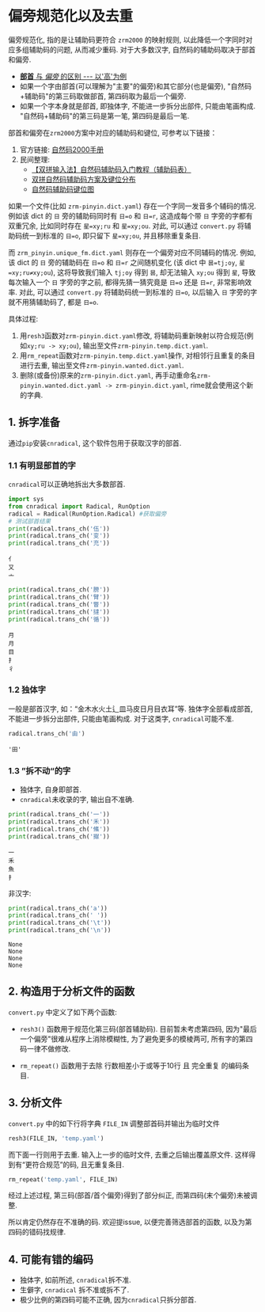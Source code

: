 # 偏旁规范化以及去重

偏旁规范化, 指的是让辅助码更符合 `zrm2000` 的映射规则, 以此降低一个字同时对应多组辅助码的问题, 从而减少重码. 对于大多数汉字, 自然码的辅助码取决于部首和偏旁.

- [**部首** 与 *偏旁* 的区别 --- 以'高'为例](http://www.xychild.com/zhongxiaoxue/shuokepingke/5750.html)
- 如果一个字由部首(可以理解为"主要"的偏旁)和其它部分(也是偏旁), "自然码+辅助码"的第三码取做部首, 第四码取为最后一个偏旁.
- 如果一个字本身就是部首, 即独体字, 不能进一步拆分出部件, 只能由笔画构成. "自然码+辅助码"的第三码是第一笔, 第四码是最后一笔.

部首和偏旁在`zrm2000`方案中对应的辅助码和键位, 可参考以下链接：

1. 官方链接: [自然码2000手册](http://ziranma.com.cn/uiysuomy.htm)
2. 民间整理:
    - [【双拼输入法】自然码辅助码入门教程（辅助码表）](https://www.liuchuo.net/archives/2847)
    - [双拼自然码辅助码方案及键位分布](https://zhuanlan.zhihu.com/p/122866844)
    - [自然码辅助码键位图](https://blog.csdn.net/pmo992/article/details/104963648)

如果一个文件(比如 `zrm-pinyin.dict.yaml`) 存在一个字同一发音多个辅码的情况. 例如该 dict 的 `日` 旁的辅助码同时有 `日=o` 和 `日=r`, 这造成每个带 `日` 字旁的字都有双重冗余, 比如同时存在 `星=xy;ru` 和 `星=xy;ou`. 对此, 可以通过 `convert.py` 将辅助码统一到标准的 `日=o`, 即只留下 `星=xy;ou`, 并且移除重复条目.

而 `zrm_pinyin.unique_fm.dict.yaml` 则存在一个偏旁对应不同辅码的情况. 例如, 该 dict 的 `日` 旁的辅助码在 `日=o` 和 `日=r` 之间随机变化 (该 dict 中 `昙=tj;oy`, `星=xy;ru≠xy;ou`), 这将导致我们输入 `tj;oy` 得到 `昙`, 却无法输入 `xy;ou` 得到 `星`, 导致每次输入一个 `日` 字旁的字之前, 都得先猜一猜究竟是 `日=o` 还是 `日=r`, 非常影响效率. 对此, 可以通过 `convert.py` 将辅助码统一到标准的 `日=o`, 以后输入 `日` 字旁的字就不用猜辅助码了, 都是 `日=o`.

具体过程:

1. 用`resh3`函数对`zrm-pinyin.dict.yaml`修改, 将辅助码重新映射以符合规范(例如`xy;ru -> xy;ou`), 输出至文件`zrm-pinyin.temp.dict.yaml`.
2. 用`rm_repeat`函数对`zrm-pinyin.temp.dict.yaml`操作, 对相邻行且重复的条目进行去重, 输出至文件`zrm-pinyin.wanted.dict.yaml`.
3. 删除(或备份)原来的`zrm-pinyin.dict.yaml`, 再手动重命名`zrm-pinyin.wanted.dict.yaml -> zrm-pinyin.dict.yaml`, rime就会使用这个新的字典.

## 1. 拆字准备

通过`pip`安装`cnradical`, 这个软件包用于获取汉字的部首.

### 1.1 有明显部首的字

`cnradical`可以正确地拆出大多数部首.

```python
import sys
from cnradical import Radical, RunOption 
radical = Radical(RunOption.Radical) #获取偏旁 
# 测试部首结果
print(radical.trans_ch('伍'))
print(radical.trans_ch('变'))
print(radical.trans_ch('充'))
```

```output
亻
又
亠
```

```python
print(radical.trans_ch('膀'))
print(radical.trans_ch('臂'))
print(radical.trans_ch('瞥'))
print(radical.trans_ch('撻'))
print(radical.trans_ch('循'))
```

```output
月
月
目
扌
彳
```

### 1.2 独体字

一般是部首汉字, 如：“金木水火土辶皿马皮日月目衣耳”等. 独体字全部看成部首, 不能进一步拆分出部件, 只能由笔画构成.
对于这类字, `cnradical`可能不准.

```python
radical.trans_ch('由')
```

```output
'田'
```

### 1.3 ”拆不动“的字

- 独体字, 自身即部首.
- `cnradical`未收录的字, 输出自不准确.

```python
print(radical.trans_ch('一'))
print(radical.trans_ch('禾'))
print(radical.trans_ch('鯈'))
print(radical.trans_ch('擜'))
```

```output
一
禾
魚
扌
```

非汉字:

```python
print(radical.trans_ch('a'))
print(radical.trans_ch(' '))
print(radical.trans_ch('\t'))
print(radical.trans_ch('\n'))
```

```output
None
None
None
None
```

## 2. 构造用于分析文件的函数

`convert.py` 中定义了如下两个函数:

- `resh3()` 函数用于规范化第三码(部首辅助码). 目前暂未考虑第四码, 因为"最后一个偏旁"很难从程序上消除模糊性, 为了避免更多的模棱两可, 所有字的第四码一律不做修改.

- `rm_repeat()` 函数用于去除 行数相差小于或等于10行 且 完全重复 的编码条目.

## 3. 分析文件

`convert.py` 中的如下行将字典 `FILE_IN` 调整部首码并输出为临时文件

```python
resh3(FILE_IN, 'temp.yaml')   
```

而下面一行则用于去重. 输入上一步的临时文件, 去重之后输出覆盖原文件. 这样得到有“更符合规范”的码, 且无重复条目.

```python
rm_repeat('temp.yaml', FILE_IN)
```

经过上述过程, 第三码(部首/首个偏旁)得到了部分纠正, 而第四码(末个偏旁)未被调整.

所以肯定仍然存在不准确的码. 欢迎提issue, 以便完善筛选部首的函数, 以及为第四码的错码找规律.

## 4. 可能有错的编码

- 独体字, 如前所述, `cnradical`拆不准.
- 生僻字, `cnradical` 拆不准或拆不了.
- 极少比例的第四码可能不正确, 因为`cnradical`只拆分部首.
